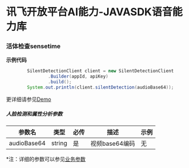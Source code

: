 # 讯飞开放平台AI能力-JAVASDK语音能力库

### 活体检查sensetime

**示例代码**
```java
        SilentDetectionClient client = new SilentDetectionClient
                .Builder(appId, apiKey)
                .build();
        System.out.println(client.silentDetection(audioBase64));
```

更详细请参见[Demo](https://github.com/iFLYTEK-OP/websdk-java-demo/blob/main/src/main/java/cn/xfyun/demo/face/SilentDetectionClientApp.java)

##### 人脸检测和属性分析参数
|参数名|类型|必传|描述|示例|
|---|---|---|---|---|
|audioBase64|string|是|视频base64编码|无|

 *注：详细的参数可以参见[业务参数](https://www.xfyun.cn/doc/face/silent-in-vivo-detection/API.html)
